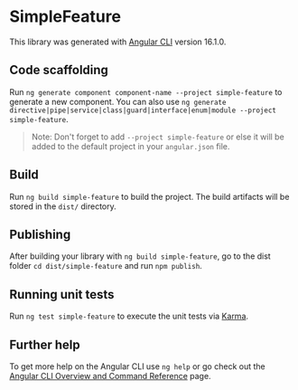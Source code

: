 # SimpleFeature

This library was generated with [Angular CLI](https://github.com/angular/angular-cli) version 16.1.0.

## Code scaffolding

Run `ng generate component component-name --project simple-feature` to generate a new component. You can also use `ng generate directive|pipe|service|class|guard|interface|enum|module --project simple-feature`.
> Note: Don't forget to add `--project simple-feature` or else it will be added to the default project in your `angular.json` file. 

## Build

Run `ng build simple-feature` to build the project. The build artifacts will be stored in the `dist/` directory.

## Publishing

After building your library with `ng build simple-feature`, go to the dist folder `cd dist/simple-feature` and run `npm publish`.

## Running unit tests

Run `ng test simple-feature` to execute the unit tests via [Karma](https://karma-runner.github.io).

## Further help

To get more help on the Angular CLI use `ng help` or go check out the [Angular CLI Overview and Command Reference](https://angular.io/cli) page.

